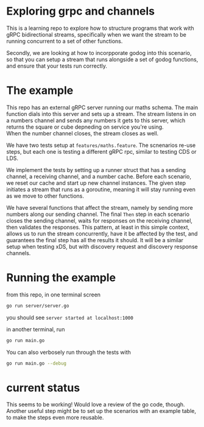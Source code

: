 # Exploring grpc and channels

This is a learning repo to explore how to structure programs that work with gRPC bidirectional streams, specifically when we want the stream to be running concurrent to a set of other functions.

Secondly, we are looking at how to incorpporate godog into this scenario, so that you can setup a stream that runs alongside a set of godog functions, and ensure that your tests run correctly.

# The example
This repo has an external gRPC server running our maths schema.  The main function dials into this server and sets up a stream.  The stream listens in on a numbers channel and sends any numbers it gets to this server, which returns the square or cube depneding on service you're using.  
When the number channel closes, the stream closes as well.

We have two tests setup at `features/maths.feature`.  The scnenarios re-use steps, but each one is testing a different gRPC rpc, similar to testing CDS or LDS.

We implement the tests by setting up a runner struct that has a sending channel, a receiving channel, and a number cache.  Before each scenario, we reset our cache and start up new channel instances.  The given step initiates a stream that runs as a goroutine, meaning it will stay running even as we move to other functions. 

We have several functions that affect the stream, namely by sending more numbers along our sending channel. 
The final `Then` step in each scenario closes the sending channel, waits for responses on the receiving channel, then validates the responses.
This pattern, at least in this simple context, allows us to run the stream concurrently, have it be affected by the test, and guarantees the final step has all the results it should.  It will be a similar setup when testing xDS, but with discovery request and discovery response channels.


# Running the example
from this repo, in one terminal screen

```sh
go run server/server.go
```

you should see `server started at localhost:1000`

in another terminal, run

``` sh
go run main.go
```

You can also verbosely run through the tests with

``` sh
go run main.go --debug
```

# current status
This seems to be working!  Would love a review of the go code, though.  Another useful step might be to set up the scenarios with an example table, to make the steps even more reusable.
